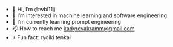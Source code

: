 - 👋 Hi, I’m @wbl11jj
- 👀 I’m interested in machine learning and software engineering
- 🌱 I’m currently learning prompt engineering
- 📫 How to reach me kadyrovakramm@gmail.com
- ⚡ Fun fact: ryoiki tenkai

<!---
wbl11jj/wbl11jj is a ✨ special ✨ repository because its `README.md` (this file) appears on your GitHub profile.
You can click the Preview link to take a look at your changes.
--->
